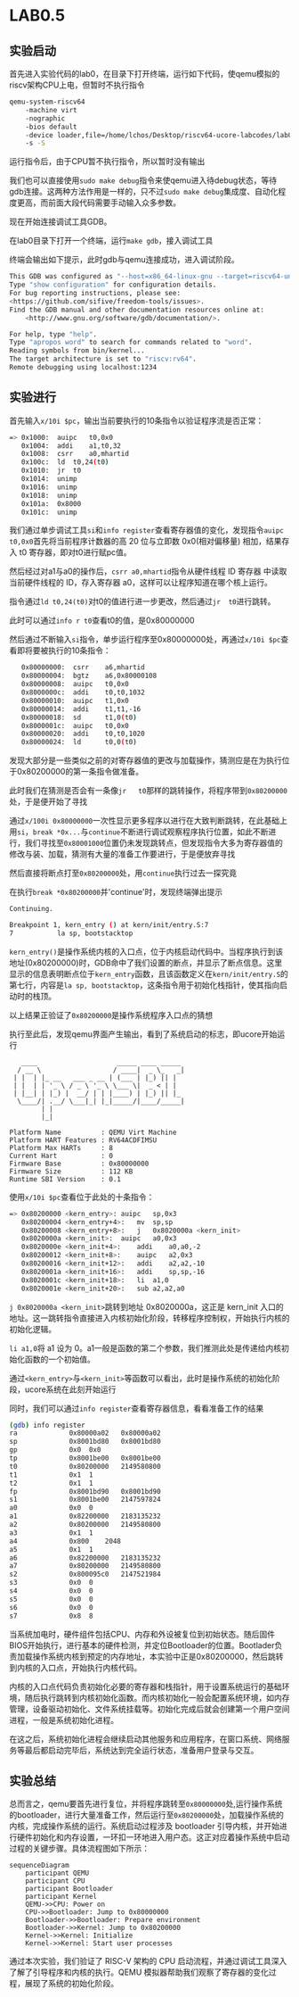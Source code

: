 # LAB0.5
## 实验启动
首先进入实验代码的lab0，在目录下打开终端，运行如下代码，使qemu模拟的riscv架构CPU上电，但暂时不执行指令

```bash
qemu-system-riscv64        
    -machine virt
    -nographic         
    -bios default         
    -device loader,file=/home/lchos/Desktop/riscv64-ucore-labcodes/lab0/bin/ucore.img,addr=0x80200000        
    -s -S
```
运行指令后，由于CPU暂不执行指令，所以暂时没有输出

我们也可以直接使用`sudo make debug`指令来使qemu进入待debug状态，等待gdb连接。这两种方法作用是一样的，只不过`sudo make debug`集成度、自动化程度更高，而前面大段代码需要手动输入众多参数。

现在开始连接调试工具GDB。

在lab0目录下打开一个终端，运行`make gdb`，接入调试工具

终端会输出如下提示，此时gdb与qemu连接成功，进入调试阶段。
```bash
This GDB was configured as "--host=x86_64-linux-gnu --target=riscv64-unknown-elf".
Type "show configuration" for configuration details.
For bug reporting instructions, please see:
<https://github.com/sifive/freedom-tools/issues>.
Find the GDB manual and other documentation resources online at:
    <http://www.gnu.org/software/gdb/documentation/>.

For help, type "help".
Type "apropos word" to search for commands related to "word".
Reading symbols from bin/kernel...
The target architecture is set to "riscv:rv64".
Remote debugging using localhost:1234
```
## 实验进行
首先输入`x/10i $pc`，输出当前要执行的10条指令以验证程序流是否正常：
```bash
=> 0x1000:	auipc	t0,0x0
   0x1004:	addi	a1,t0,32
   0x1008:	csrr	a0,mhartid
   0x100c:	ld	t0,24(t0)
   0x1010:	jr	t0
   0x1014:	unimp
   0x1016:	unimp
   0x1018:	unimp
   0x101a:	0x8000
   0x101c:	unimp
```
我们通过单步调试工具`si`和`info register`查看寄存器值的变化，发现指令`auipc	t0,0x0`首先将当前程序计数器的高 20 位与立即数 0x0(相对偏移量) 相加，结果存入 t0 寄存器，即对t0进行赋pc值。

然后经过对a1与a0的操作后，`csrr a0,mhartid`指令从硬件线程 ID 寄存器 中读取当前硬件线程的 ID，存入寄存器 a0，这样可以让程序知道在哪个核上运行。

指令通过`ld	t0,24(t0)`对t0的值进行进一步更改，然后通过`jr	t0`进行跳转。

此时可以通过`info r t0`查看t0的值，是0x80000000

然后通过不断输入`si`指令，单步运行程序至0x80000000处，再通过`x/10i $pc`查看即将要被执行的10条指令：
```bash
   0x80000000:	csrr	a6,mhartid
   0x80000004:	bgtz	a6,0x80000108
   0x80000008:	auipc	t0,0x0
   0x8000000c:	addi	t0,t0,1032
   0x80000010:	auipc	t1,0x0
   0x80000014:	addi	t1,t1,-16
   0x80000018:	sd	    t1,0(t0)
   0x8000001c:	auipc	t0,0x0
   0x80000020:	addi	t0,t0,1020
   0x80000024:	ld	    t0,0(t0)
```
发现大部分是一些类似之前的对寄存器值的更改与加载操作，猜测应是在为执行位于0x80200000的第一条指令做准备。

此时我们在猜测是否会有一条像`jr	t0`那样的跳转操作，将程序带到`0x80200000`处，于是便开始了寻找

通过`x/100i 0x80000000`一次性显示更多程序以进行在大致判断跳转，在此基础上用`si`，`break *0x...`与`continue`不断进行调试观察程序执行位置，如此不断进行，我们寻找至`0x80001000`位置仍未发现跳转点，但发现指令大多为寄存器值的修改与装、加载，猜测有大量的准备工作要进行，于是便放弃寻找

然后直接将断点打至`0x80200000`处，用`continue`执行过去一探究竟

在执行`break *0x80200000`并'continue'时，发现终端弹出提示
```bash
Continuing.

Breakpoint 1, kern_entry () at kern/init/entry.S:7
7           la sp, bootstacktop
```
`kern_entry()`是操作系统内核的入口点，位于内核启动代码中。当程序执行到该地址(0x80200000)时，GDB命中了我们设置的断点，并显示了断点信息。这里显示的信息表明断点位于`kern_entry`函数，且该函数定义在`kern/init/entry.S`的第七行，内容是`la sp, bootstacktop`，这条指令用于初始化栈指针，使其指向启动时的栈顶。

以上结果正验证了`0x80200000`是操作系统程序入口点的猜想

执行至此后，发现qemu界面产生输出，看到了系统启动的标志，即ucore开始运行
```
   ____                    _____ ____ _____
  / __ \                  / ____|  _ \_   _|
 | |  | |_ __   ___ _ __ | (___ | |_) || |
 | |  | | '_ \ / _ \ '_ \ \___ \|  _ < | |
 | |__| | |_) |  __/ | | |____) | |_) || |_
  \____/| .__/ \___|_| |_|_____/|____/_____|
        | |
        |_|

Platform Name          : QEMU Virt Machine
Platform HART Features : RV64ACDFIMSU
Platform Max HARTs     : 8
Current Hart           : 0
Firmware Base          : 0x80000000
Firmware Size          : 112 KB
Runtime SBI Version    : 0.1
```
使用`x/10i $pc`查看位于此处的十条指令：
```bash
=> 0x80200000 <kern_entry>:	auipc	sp,0x3
   0x80200004 <kern_entry+4>:	mv	sp,sp
   0x80200008 <kern_entry+8>:	j   0x8020000a <kern_init>
   0x8020000a <kern_init>:	auipc	a0,0x3
   0x8020000e <kern_init+4>:	addi	a0,a0,-2
   0x80200012 <kern_init+8>:	auipc	a2,0x3
   0x80200016 <kern_init+12>:	addi	a2,a2,-10
   0x8020001a <kern_init+16>:	addi	sp,sp,-16
   0x8020001c <kern_init+18>:	li	a1,0
   0x8020001e <kern_init+20>:	sub	a2,a2,a0
```

`j 0x8020000a <kern_init>`跳转到地址 0x8020000a，这正是 kern_init 入口的地址。这一跳转指令直接进入内核初始化阶段，转移程序控制权，开始执行内核的初始化逻辑。

`li a1,0`将 a1 设为 0。a1一般是函数的第二个参数，我们推测此处是传递给内核初始化函数的一个初始值。

通过`<kern_entry>`与`<kern_init>`等函数可以看出，此时是操作系统的初始化阶段，ucore系统在此刻开始运行

同时，我们可以通过`info register`查看寄存器信息，看看准备工作的结果
```bash
(gdb) info register
ra             0x80000a02	0x80000a02
sp             0x8001bd80	0x8001bd80
gp             0x0	0x0
tp             0x8001be00	0x8001be00
t0             0x80200000	2149580800
t1             0x1	1
t2             0x1	1
fp             0x8001bd90	0x8001bd90
s1             0x8001be00	2147597824
a0             0x0	0
a1             0x82200000	2183135232
a2             0x80200000	2149580800
a3             0x1	1
a4             0x800	2048
a5             0x1	1
a6             0x82200000	2183135232
a7             0x80200000	2149580800
s2             0x800095c0	2147521984
s3             0x0	0
s4             0x0	0
s5             0x0	0
s6             0x0	0
s7             0x8	8
```
当系统加电时，硬件组件包括CPU、内存和外设被复位到初始状态。随后固件BIOS开始执行，进行基本的硬件检测，并定位Bootloader的位置。Bootlader负责加载操作系统内核到预定的内存地址，本实验中正是0x80200000，然后跳转到内核的入口点，开始执行内核代码。

内核的入口点代码负责初始化必要的寄存器和栈指针，用于设置系统运行的基础环境，随后执行跳转到内核初始化函数。而内核初始化一般会配置系统环境，如内存管理，设备驱动初始化、文件系统挂载等。初始化完成后就会创建第一个用户空间进程，一般是系统初始化进程。

在这之后，系统初始化进程会继续启动其他服务和应用程序，在窗口系统、网络服务等最后都启动完毕后，系统达到完全运行状态，准备用户登录与交互。
## 实验总结
总而言之，qemu要首先进行复位，并将程序跳转至`0x80000000`处,运行操作系统的bootloader，进行大量准备工作，然后运行至`0x80200000`处，加载操作系统的内核，完成操作系统的运行。系统启动过程涉及 bootloader 引导内核，并开始进行硬件初始化和内存设置，一环扣一环地进入用户态。这正对应着操作系统中启动过程的关键步骤。具体流程图如下所示：

```mermaid
sequenceDiagram
    participant QEMU
    participant CPU
    participant Bootloader
    participant Kernel
    QEMU->>CPU: Power on
    CPU->>Bootloader: Jump to 0x80000000
    Bootloader->>Bootloader: Prepare environment
    Bootloader->>Kernel: Jump to 0x80200000
    Kernel->>Kernel: Initialize
    Kernel->>Kernel: Start user processes
```
通过本次实验，我们验证了 RISC-V 架构的 CPU 启动流程，并通过调试工具深入了解了引导程序和内核的执行。QEMU 模拟器帮助我们观察了寄存器的变化过程，展现了系统的初始化阶段。